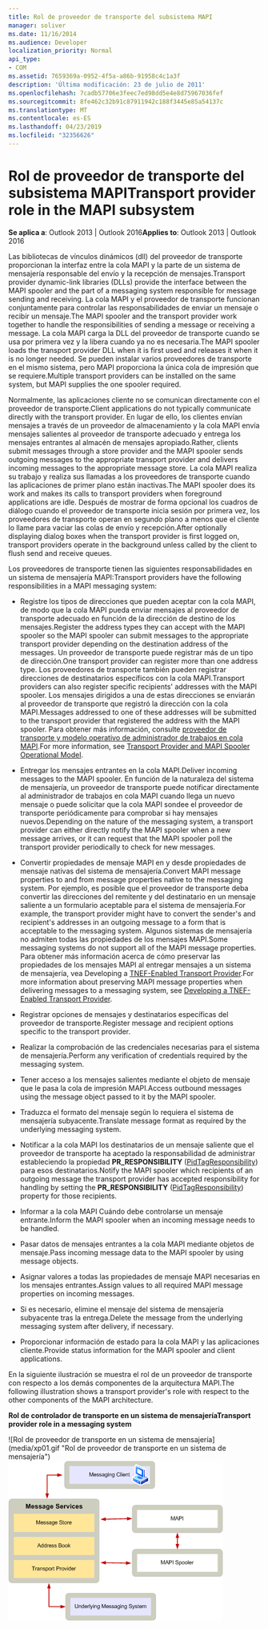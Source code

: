 ```yaml
---
title: Rol de proveedor de transporte del subsistema MAPI
manager: soliver
ms.date: 11/16/2014
ms.audience: Developer
localization_priority: Normal
api_type:
- COM
ms.assetid: 7659369a-0952-4f5a-a86b-91958c4c1a3f
description: 'Última modificación: 23 de julio de 2011'
ms.openlocfilehash: 7cadb57706e3feec7ed98dd5e4e8d75967036fef
ms.sourcegitcommit: 8fe462c32b91c87911942c188f3445e85a54137c
ms.translationtype: MT
ms.contentlocale: es-ES
ms.lasthandoff: 04/23/2019
ms.locfileid: "32356626"
---
```

# <a name="transport-provider-role-in-the-mapi-subsystem"></a><span data-ttu-id="cd1dd-103">Rol de proveedor de transporte del subsistema MAPI</span><span class="sxs-lookup"><span data-stu-id="cd1dd-103">Transport provider role in the MAPI subsystem</span></span>
  
<span data-ttu-id="cd1dd-104">**Se aplica a**: Outlook 2013 | Outlook 2016</span><span class="sxs-lookup"><span data-stu-id="cd1dd-104">**Applies to**: Outlook 2013 | Outlook 2016</span></span> 
  
<span data-ttu-id="cd1dd-105">Las bibliotecas de vínculos dinámicos (dll) del proveedor de transporte proporcionan la interfaz entre la cola MAPI y la parte de un sistema de mensajería responsable del envío y la recepción de mensajes.</span><span class="sxs-lookup"><span data-stu-id="cd1dd-105">Transport provider dynamic-link libraries (DLLs) provide the interface between the MAPI spooler and the part of a messaging system responsible for message sending and receiving.</span></span> <span data-ttu-id="cd1dd-106">La cola MAPI y el proveedor de transporte funcionan conjuntamente para controlar las responsabilidades de enviar un mensaje o recibir un mensaje.</span><span class="sxs-lookup"><span data-stu-id="cd1dd-106">The MAPI spooler and the transport provider work together to handle the responsibilities of sending a message or receiving a message.</span></span> <span data-ttu-id="cd1dd-107">La cola MAPI carga la DLL del proveedor de transporte cuando se usa por primera vez y la libera cuando ya no es necesaria.</span><span class="sxs-lookup"><span data-stu-id="cd1dd-107">The MAPI spooler loads the transport provider DLL when it is first used and releases it when it is no longer needed.</span></span> <span data-ttu-id="cd1dd-108">Se pueden instalar varios proveedores de transporte en el mismo sistema, pero MAPI proporciona la única cola de impresión que se requiere.</span><span class="sxs-lookup"><span data-stu-id="cd1dd-108">Multiple transport providers can be installed on the same system, but MAPI supplies the one spooler required.</span></span>
  
<span data-ttu-id="cd1dd-109">Normalmente, las aplicaciones cliente no se comunican directamente con el proveedor de transporte.</span><span class="sxs-lookup"><span data-stu-id="cd1dd-109">Client applications do not typically communicate directly with the transport provider.</span></span> <span data-ttu-id="cd1dd-110">En lugar de ello, los clientes envían mensajes a través de un proveedor de almacenamiento y la cola MAPI envía mensajes salientes al proveedor de transporte adecuado y entrega los mensajes entrantes al almacén de mensajes apropiado.</span><span class="sxs-lookup"><span data-stu-id="cd1dd-110">Rather, clients submit messages through a store provider and the MAPI spooler sends outgoing messages to the appropriate transport provider and delivers incoming messages to the appropriate message store.</span></span> <span data-ttu-id="cd1dd-111">La cola MAPI realiza su trabajo y realiza sus llamadas a los proveedores de transporte cuando las aplicaciones de primer plano están inactivas.</span><span class="sxs-lookup"><span data-stu-id="cd1dd-111">The MAPI spooler does its work and makes its calls to transport providers when foreground applications are idle.</span></span> <span data-ttu-id="cd1dd-112">Después de mostrar de forma opcional los cuadros de diálogo cuando el proveedor de transporte inicia sesión por primera vez, los proveedores de transporte operan en segundo plano a menos que el cliente lo llame para vaciar las colas de envío y recepción.</span><span class="sxs-lookup"><span data-stu-id="cd1dd-112">After optionally displaying dialog boxes when the transport provider is first logged on, transport providers operate in the background unless called by the client to flush send and receive queues.</span></span> 
  
<span data-ttu-id="cd1dd-113">Los proveedores de transporte tienen las siguientes responsabilidades en un sistema de mensajería MAPI:</span><span class="sxs-lookup"><span data-stu-id="cd1dd-113">Transport providers have the following responsibilities in a MAPI messaging system:</span></span>
  
- <span data-ttu-id="cd1dd-114">Registre los tipos de direcciones que pueden aceptar con la cola MAPI, de modo que la cola MAPI pueda enviar mensajes al proveedor de transporte adecuado en función de la dirección de destino de los mensajes.</span><span class="sxs-lookup"><span data-stu-id="cd1dd-114">Register the address types they can accept with the MAPI spooler so the MAPI spooler can submit messages to the appropriate transport provider depending on the destination address of the messages.</span></span> <span data-ttu-id="cd1dd-115">Un proveedor de transporte puede registrar más de un tipo de dirección.</span><span class="sxs-lookup"><span data-stu-id="cd1dd-115">One transport provider can register more than one address type.</span></span> <span data-ttu-id="cd1dd-116">Los proveedores de transporte también pueden registrar direcciones de destinatarios específicos con la cola MAPI.</span><span class="sxs-lookup"><span data-stu-id="cd1dd-116">Transport providers can also register specific recipients' addresses with the MAPI spooler.</span></span> <span data-ttu-id="cd1dd-117">Los mensajes dirigidos a una de estas direcciones se enviarán al proveedor de transporte que registró la dirección con la cola MAPI.</span><span class="sxs-lookup"><span data-stu-id="cd1dd-117">Messages addressed to one of these addresses will be submitted to the transport provider that registered the address with the MAPI spooler.</span></span> <span data-ttu-id="cd1dd-118">Para obtener más información, consulte [proveedor de transporte y modelo operativo de administrador de trabajos en cola MAPI](transport-provider-and-mapi-spooler-operational-model.md).</span><span class="sxs-lookup"><span data-stu-id="cd1dd-118">For more information, see [Transport Provider and MAPI Spooler Operational Model](transport-provider-and-mapi-spooler-operational-model.md).</span></span>
    
- <span data-ttu-id="cd1dd-119">Entregar los mensajes entrantes en la cola MAPI.</span><span class="sxs-lookup"><span data-stu-id="cd1dd-119">Deliver incoming messages to the MAPI spooler.</span></span> <span data-ttu-id="cd1dd-120">En función de la naturaleza del sistema de mensajería, un proveedor de transporte puede notificar directamente al administrador de trabajos en cola MAPI cuando llega un nuevo mensaje o puede solicitar que la cola MAPI sondee el proveedor de transporte periódicamente para comprobar si hay mensajes nuevos.</span><span class="sxs-lookup"><span data-stu-id="cd1dd-120">Depending on the nature of the messaging system, a transport provider can either directly notify the MAPI spooler when a new message arrives, or it can request that the MAPI spooler poll the transport provider periodically to check for new messages.</span></span>
    
- <span data-ttu-id="cd1dd-121">Convertir propiedades de mensaje MAPI en y desde propiedades de mensaje nativas del sistema de mensajería.</span><span class="sxs-lookup"><span data-stu-id="cd1dd-121">Convert MAPI message properties to and from message properties native to the messaging system.</span></span> <span data-ttu-id="cd1dd-122">Por ejemplo, es posible que el proveedor de transporte deba convertir las direcciones del remitente y del destinatario en un mensaje saliente a un formulario aceptable para el sistema de mensajería.</span><span class="sxs-lookup"><span data-stu-id="cd1dd-122">For example, the transport provider might have to convert the sender's and recipient's addresses in an outgoing message to a form that is acceptable to the messaging system.</span></span> <span data-ttu-id="cd1dd-123">Algunos sistemas de mensajería no admiten todas las propiedades de los mensajes MAPI.</span><span class="sxs-lookup"><span data-stu-id="cd1dd-123">Some messaging systems do not support all of the MAPI message properties.</span></span> <span data-ttu-id="cd1dd-124">Para obtener más información acerca de cómo preservar las propiedades de los mensajes MAPI al entregar mensajes a un sistema de mensajería, vea Developing a [TNEF-Enabled Transport Provider](developing-a-tnef-enabled-transport-provider.md).</span><span class="sxs-lookup"><span data-stu-id="cd1dd-124">For more information about preserving MAPI message properties when delivering messages to a messaging system, see [Developing a TNEF-Enabled Transport Provider](developing-a-tnef-enabled-transport-provider.md).</span></span>
    
- <span data-ttu-id="cd1dd-125">Registrar opciones de mensajes y destinatarios específicas del proveedor de transporte.</span><span class="sxs-lookup"><span data-stu-id="cd1dd-125">Register message and recipient options specific to the transport provider.</span></span>
    
- <span data-ttu-id="cd1dd-126">Realizar la comprobación de las credenciales necesarias para el sistema de mensajería.</span><span class="sxs-lookup"><span data-stu-id="cd1dd-126">Perform any verification of credentials required by the messaging system.</span></span>
    
- <span data-ttu-id="cd1dd-127">Tener acceso a los mensajes salientes mediante el objeto de mensaje que le pasa la cola de impresión MAPI.</span><span class="sxs-lookup"><span data-stu-id="cd1dd-127">Access outbound messages using the message object passed to it by the MAPI spooler.</span></span>
    
- <span data-ttu-id="cd1dd-128">Traduzca el formato del mensaje según lo requiera el sistema de mensajería subyacente.</span><span class="sxs-lookup"><span data-stu-id="cd1dd-128">Translate message format as required by the underlying messaging system.</span></span>
    
- <span data-ttu-id="cd1dd-129">Notificar a la cola MAPI los destinatarios de un mensaje saliente que el proveedor de transporte ha aceptado la responsabilidad de administrar estableciendo la propiedad **PR_RESPONSIBILITY** ([PidTagResponsibility](pidtagresponsibility-canonical-property.md)) para esos destinatarios.</span><span class="sxs-lookup"><span data-stu-id="cd1dd-129">Notify the MAPI spooler which recipients of an outgoing message the transport provider has accepted responsibility for handling by setting the **PR_RESPONSIBILITY** ([PidTagResponsibility](pidtagresponsibility-canonical-property.md)) property for those recipients.</span></span>
    
- <span data-ttu-id="cd1dd-130">Informar a la cola MAPI Cuándo debe controlarse un mensaje entrante.</span><span class="sxs-lookup"><span data-stu-id="cd1dd-130">Inform the MAPI spooler when an incoming message needs to be handled.</span></span>
    
- <span data-ttu-id="cd1dd-131">Pasar datos de mensajes entrantes a la cola MAPI mediante objetos de mensaje.</span><span class="sxs-lookup"><span data-stu-id="cd1dd-131">Pass incoming message data to the MAPI spooler by using message objects.</span></span>
    
- <span data-ttu-id="cd1dd-132">Asignar valores a todas las propiedades de mensaje MAPI necesarias en los mensajes entrantes.</span><span class="sxs-lookup"><span data-stu-id="cd1dd-132">Assign values to all required MAPI message properties on incoming messages.</span></span>
    
- <span data-ttu-id="cd1dd-133">Si es necesario, elimine el mensaje del sistema de mensajería subyacente tras la entrega.</span><span class="sxs-lookup"><span data-stu-id="cd1dd-133">Delete the message from the underlying messaging system after delivery, if necessary.</span></span>
    
- <span data-ttu-id="cd1dd-134">Proporcionar información de estado para la cola MAPI y las aplicaciones cliente.</span><span class="sxs-lookup"><span data-stu-id="cd1dd-134">Provide status information for the MAPI spooler and client applications.</span></span>
    
<span data-ttu-id="cd1dd-135">En la siguiente ilustración se muestra el rol de un proveedor de transporte con respecto a los demás componentes de la arquitectura MAPI.</span><span class="sxs-lookup"><span data-stu-id="cd1dd-135">The following illustration shows a transport provider's role with respect to the other components of the MAPI architecture.</span></span>
  
<span data-ttu-id="cd1dd-136">**Rol de controlador de transporte en un sistema de mensajería**</span><span class="sxs-lookup"><span data-stu-id="cd1dd-136">**Transport provider role in a messaging system**</span></span>
  
<span data-ttu-id="cd1dd-137">![Rol de proveedor de transporte en un sistema de mensajería] (media/xp01.gif "Rol de proveedor de transporte en un sistema de mensajería")</span><span class="sxs-lookup"><span data-stu-id="cd1dd-137">![Transport provider role in a messaging system](media/xp01.gif "Transport provider role in a messaging system")</span></span>
  

